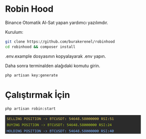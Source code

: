 # Robin Hood

Binance Otomatik Al-Sat yapan yardımcı yazılımdır.


Kurulum:
```sh
git clone https://github.com/burakerenel/robinhood
cd robinhood && composer install
```

.env.example dosyasının kopyalayarak .env yapın.

Daha sonra terminalden alağıdaki komutu girin.

```sh
php artisan key:generate
```





# Çalıştırmak İçin

```sh
php artisan robin:start
```




![Screenshot](ss.png)

